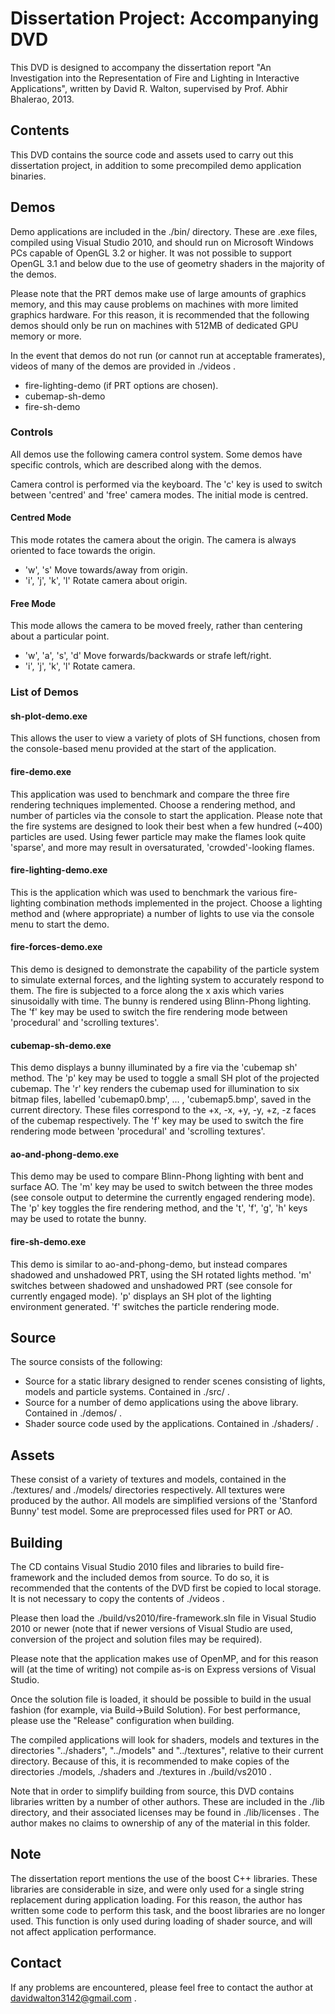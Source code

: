 # Dissertation Project: Accompanying DVD #

This DVD is designed to accompany the dissertation report "An Investigation into
the Representation of Fire and Lighting in Interactive Applications", written by
David R. Walton, supervised by Prof. Abhir Bhalerao, 2013.

## Contents ##

This DVD contains the source code and assets used to carry out this dissertation
project, in addition to some precompiled demo application binaries.

## Demos ##

Demo applications are included in the ./bin/ directory. These are .exe files, 
compiled using Visual Studio 2010, and should run on Microsoft Windows PCs
capable of OpenGL 3.2 or higher. It was not possible to support OpenGL 3.1 and 
below due to the use of geometry shaders in the majority of the demos.

Please note that the PRT demos make use of large amounts of graphics memory, and
this may cause problems on machines with more limited graphics hardware. For 
this reason, it is recommended that the following demos should only be run on
machines with 512MB of dedicated GPU memory or more.

In the event that demos do not run (or cannot run at acceptable framerates), 
videos of many of the demos are provided in ./videos .

* fire-lighting-demo (if PRT options are chosen).
* cubemap-sh-demo
* fire-sh-demo

### Controls ###

All demos use the following camera control system. Some demos have specific 
controls, which are described along with the demos.

Camera control is performed via the keyboard. The 'c' key is used to switch
between 'centred' and 'free' camera modes. The initial mode is centred.

#### Centred Mode ####

This mode rotates the camera about the origin. The camera is always oriented to
face towards the origin.

* 'w', 's' Move towards/away from origin.
* 'i', 'j', 'k', 'l' Rotate camera about origin.

#### Free Mode ####

This mode allows the camera to be moved freely, rather than centering about a
particular point.

* 'w', 'a', 's', 'd' Move forwards/backwards or strafe left/right.
* 'i', 'j', 'k', 'l' Rotate camera.

### List of Demos ###

#### sh-plot-demo.exe ####

This allows the user to view a variety of plots of SH functions, chosen from the
console-based menu provided at the start of the application.

#### fire-demo.exe ####

This application was used to benchmark and compare the three fire rendering 
techniques implemented. Choose a rendering method, and number of particles via
the console to start the application. Please note that the fire systems are 
designed to look their best when a few hundred (~400) particles are used. Using 
fewer particle may make the flames look quite 'sparse', and more may result in 
oversaturated, 'crowded'-looking flames.

#### fire-lighting-demo.exe ####

This is the application which was used to benchmark the various fire-lighting
combination methods implemented in the project. Choose a lighting method and 
(where appropriate) a number of lights to use via the console menu to start the
demo.

#### fire-forces-demo.exe ####

This demo is designed to demonstrate the capability of the particle system to 
simulate external forces, and the lighting system to accurately respond to them.
The fire is subjected to a force along the x axis which varies sinusoidally with
time. The bunny is rendered using Blinn-Phong lighting. The 'f' key may be used
to switch the fire rendering mode between 'procedural' and 'scrolling textures'.

#### cubemap-sh-demo.exe ####

This demo displays a bunny illuminated by a fire via the 'cubemap sh' method.
The 'p' key may be used to toggle a small SH plot of the projected cubemap. The
'r' key renders the cubemap used for illumination to six bitmap files, labelled 
'cubemap0.bmp', ... , 'cubemap5.bmp', saved in the current directory. These 
files correspond to the +x, -x, +y, -y, +z, -z faces of the cubemap 
respectively. The 'f' key may be used to switch the fire rendering mode between 
'procedural' and 'scrolling textures'.

#### ao-and-phong-demo.exe ####

This demo may be used to compare Blinn-Phong lighting with bent and surface AO.
The 'm' key may be used to switch between the three modes (see console output to
determine the currently engaged rendering mode). The 'p' key toggles the fire 
rendering method, and the 't', 'f', 'g', 'h' keys may be used to rotate the 
bunny.

#### fire-sh-demo.exe ####

This demo is similar to ao-and-phong-demo, but instead compares shadowed and 
unshadowed PRT, using the SH rotated lights method. 'm' switches between 
shadowed and unshadowed PRT (see console for currently engaged mode). 'p' 
displays an SH plot of the lighting environment generated. 'f' switches the 
particle rendering mode.

## Source ##

The source consists of the following:

* Source for a static library designed to render scenes consisting of lights, 
    models and particle systems. Contained in ./src/ .
* Source for a number of demo applications using the above library. Contained in
    ./demos/ .
* Shader source code used by the applications. Contained in ./shaders/ .

## Assets ##

These consist of a variety of textures and models, contained in the ./textures/ 
and ./models/ directories respectively. All textures were produced by the
author. All models are simplified versions of the 'Stanford Bunny' test model. 
Some are preprocessed files used for PRT or AO.

## Building ##

The CD contains Visual Studio 2010 files and libraries to build fire-framework
and the included demos from source. To do so, it is recommended that the 
contents of the DVD first be copied to local storage. It is not necessary to 
copy the contents of ./videos .

Please then load the ./build/vs2010/fire-framework.sln file in Visual Studio 
2010 or newer (note that if newer versions of Visual Studio are used, conversion
of the project and solution files may be required).

Please note that the application makes use of OpenMP, and for this reason will
(at the time of writing) not compile as-is on Express versions of Visual Studio.

Once the solution file is loaded, it should be possible to build in the usual 
fashion (for example, via Build->Build Solution). For best performance, please 
use the "Release" configuration when building.

The compiled applications will look for shaders, models and textures in the 
directories "../shaders", "../models" and "../textures", relative to their 
current directory. Because of this, it is recommended to make copies of the 
directories ./models, ./shaders and ./textures in ./build/vs2010 .

Note that in order to simplify building from source, this DVD contains libraries
written by a number of other authors. These are included in the ./lib directory, 
and their associated licenses may be found in ./lib/licenses . The author makes 
no claims to ownership of any of the material in this folder.

## Note ##

The dissertation report mentions the use of the boost C++ libraries. These
libraries are considerable in size, and were only used for a single string
replacement during application loading. For this reason, the author has written 
some code to perform this task, and the boost libraries are no longer used. This
function is only used during loading of shader source, and will not affect 
application performance.

## Contact ##

If any problems are encountered, please feel free to contact the author at 
davidwalton3142@gmail.com .
